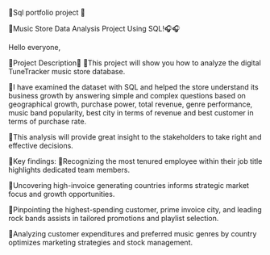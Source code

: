 
📌Sql portfolio project 📌

🎷Music Store Data Analysis Project Using SQL!🎧🎧
 
 Hello everyone,
 
📌Project Description📌
🎯This project will show you how to analyze the digital TuneTracker music store database.

🎯I have examined the dataset with SQL and helped the store understand its business growth by answering simple and complex
questions based on geographical growth, purchase power, total revenue, genre
performance, music band popularity, best city in terms of revenue and best
customer in terms of purchase rate.

🎯This analysis will provide great insight to the stakeholders to take right and effective decisions.

 
📌Key findings:
🎯Recognizing the most tenured employee within their job title highlights dedicated team members.

🎯Uncovering high-invoice generating countries informs strategic market focus and growth opportunities.

🎯Pinpointing the highest-spending customer, prime invoice city, and leading rock bands assists in tailored promotions and playlist selection.

🎯Analyzing customer expenditures and preferred music genres by country optimizes marketing strategies and stock
management.
 
